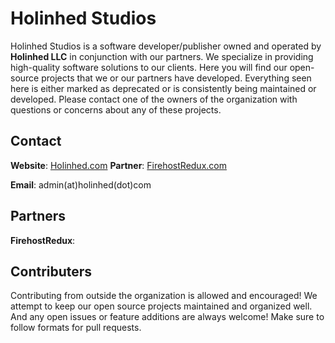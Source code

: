 # Holinhed Studios

Holinhed Studios is a software developer/publisher owned and operated by **Holinhed LLC** in conjunction with our partners. We specialize in providing high-quality software solutions to our clients. Here you will find our open-source projects that we or our partners have developed. Everything seen here is either marked as deprecated or is consistently being maintained or developed. Please contact one of the owners of the organization with questions or concerns about any of these projects. 

## Contact

**Website**: [Holinhed.com](https://holinhed.com)
**Partner**: [FirehostRedux.com](https://firehostredux.com)

**Email**: admin(at)holinhed(dot)com

## Partners

**FirehostRedux**: 

## Contributers

Contributing from outside the organization is allowed and encouraged! We attempt to keep our open source projects maintained and organized well. And any open issues or feature additions are always welcome! Make sure to follow formats for pull requests.

